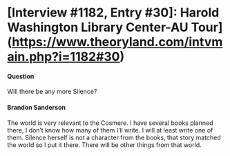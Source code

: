# [Interview #1182, Entry #30]: Harold Washington Library Center-AU Tour](https://www.theoryland.com/intvmain.php?i=1182#30)

#### Question

Will there be any more Silence?

#### Brandon Sanderson

The world is very relevant to the Cosmere. I have several books planned there, I don’t know how many of them I’ll write. I will at least write one of them. Silence herself is not a character from the books, that story matched the world so I put it there. There will be other things from that world.

